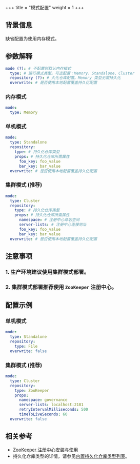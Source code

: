 +++
title = "模式配置"
weight = 1
+++

## 背景信息

缺省配置为使用内存模式。

## 参数解释

```yaml
mode (?): # 不配置则默认内存模式
  type: # 运行模式类型。可选配置：Memory、Standalone、Cluster
  repository (?): # 久化仓库配置。Memory 类型无需持久化
  overwrite: # 是否使用本地配置覆盖持久化配置
```
### 内存模式
```yaml
mode:
  type: Memory
```
### 单机模式
```yaml
mode:
  type: Standalone
  repository:
    type: # 持久化仓库类型
    props: # 持久化仓库所需属性
      foo_key: foo_value
      bar_key: bar_value
  overwrite: # 是否使用本地配置覆盖持久化配置
```
### 集群模式 (推荐)

```yaml
mode:
  type: Cluster
  repository:
    type: # 持久化仓库类型
    props: # 持久化仓库所需属性
      namespace: # 注册中心命名空间
      server-lists: # 注册中心连接地址
      foo_key: foo_value
      bar_key: bar_value
  overwrite: # 是否使用本地配置覆盖持久化配置
``` 
## 注意事项

### 1. 生产环境建议使用集群模式部署。
### 2. 集群模式部署推荐使用 `ZooKeeper` 注册中心。

## 配置示例

### 单机模式
```yaml
mode:
  type: Standalone
  repository:
    type: File
  overwrite: false
```
### 集群模式 (推荐)

```yaml
mode:
  type: Cluster
  repository:
    type: ZooKeeper
    props: 
      namespace: governance
      server-lists: localhost:2181
      retryIntervalMilliseconds: 500
      timeToLiveSeconds: 60
  overwrite: false
```
## 相关参考
- [ZooKeeper 注册中心安装与使用](https://zookeeper.apache.org/doc/r3.7.1/zookeeperStarted.html)
- 持久化仓库类型的详情，请参见[内置持久化仓库类型列表](/cn/user-manual/shardingsphere-jdbc/builtin-algorithm/metadata-repository/)。

